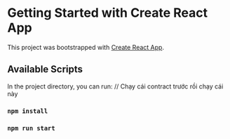 # Getting Started with Create React App

This project was bootstrapped with [Create React App](https://github.com/facebook/create-react-app).

## Available Scripts

In the project directory, you can run:
// Chạy cái contract trước rồi chạy cái này
### `npm install`
### `npm run start`
